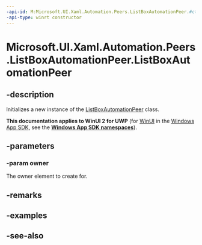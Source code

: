 ```yaml
---
-api-id: M:Microsoft.UI.Xaml.Automation.Peers.ListBoxAutomationPeer.#ctor(Microsoft.UI.Xaml.Controls.ListBox)
-api-type: winrt constructor
---
```


<!-- Method syntax
public ListBoxAutomationPeer(Windows.UI.Xaml.Controls.ListBox owner)
-->

# Microsoft.UI.Xaml.Automation.Peers.ListBoxAutomationPeer.ListBoxAutomationPeer

## -description
Initializes a new instance of the [ListBoxAutomationPeer](listboxautomationpeer.md) class.

**This documentation applies to WinUI 2 for UWP** (for [WinUI](/windows/apps/winui/winui3/) in the [Windows App SDK](/windows/apps/windows-app-sdk/), see the **[Windows App SDK namespaces](/windows/windows-app-sdk/api/winrt/)**).

## -parameters
### -param owner
The owner element to create for.

## -remarks

## -examples

## -see-also
